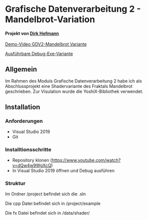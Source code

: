 # Grafische Datenverarbeitung 2 - Mandelbrot-Variation
#### Projekt von [Dirk Hofmann](https://git.ai.fh-erfurt.de/di1846ho)

[Demo-Video GDV2-Mandelbrot Variante](https://www.youtube.com/watch?v=dQw4w9WgXcQ&ab_channel=RickAstley)

[Ausführbare Debug-Exe-Variante](https://www.youtube.com/watch?v=dQw4w9WgXcQ&ab_channel=RickAstley)

## Allgemein
Im Rahmen des Moduls Grafische Datenverarbeitung 2 habe ich als Abschlussprojekt eine Shadervariante des Fraktals Mandelbrot geschrieben. Zur Visulation wurde die YoshiX-Bibliothek verwendet.

## Installation

### Anforderungen

- Visual Studio 2019
- Git

### Installtionsschritte

- Repository klonen (https://www.youtube.com/watch?v=dQw4w9WgXcQ)
- In Visual Studio 2019 öffnen und Debug ausführen

### Struktur

Im Ordner /project befindet sich die .sln

Die cpp Datei befindet sich in /project/example

Die fx Datei befindet sich in /data/shader/
